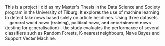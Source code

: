 
This is a project I did as my Master's Thesis in the Data Science and Society program in the University of Tilburg. It explores the use of machine learning to detect fake news based solely on article headlines. Using three datasets—general world news (training), political news, and entertainment news (testing for generalisation)—the study evaluates the performance of several classifiers such as Random Forests, K-nearest neighbours, Naive Bayes and Support Vector Machine.
